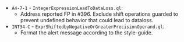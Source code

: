 - `A4-7-1` -  `IntegerExpressionLeadToDataLoss.ql`:
    - Address reported FP in #396. Exclude shift operations guarded to prevent undefined behavior that could lead to dataloss. 
- `INT34-C` - `ExprShiftedbyNegativeOrGreaterPrecisionOperand.ql`:
  - Format the alert message according to the style-guide.